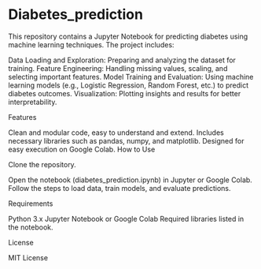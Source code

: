 # Diabetes_prediction
This repository contains a Jupyter Notebook for predicting diabetes using machine learning techniques. The project includes:

Data Loading and Exploration: Preparing and analyzing the dataset for training.
Feature Engineering: Handling missing values, scaling, and selecting important features.
Model Training and Evaluation: Using machine learning models (e.g., Logistic Regression, Random Forest, etc.) to predict diabetes outcomes.
Visualization: Plotting insights and results for better interpretability.




Features

Clean and modular code, easy to understand and extend.
Includes necessary libraries such as pandas, numpy, and matplotlib.
Designed for easy execution on Google Colab.
How to Use

Clone the repository.

Open the notebook (diabetes_prediction.ipynb) in Jupyter or Google Colab.
Follow the steps to load data, train models, and evaluate predictions.


Requirements

Python 3.x
Jupyter Notebook or Google Colab
Required libraries listed in the notebook.


License

MIT License
